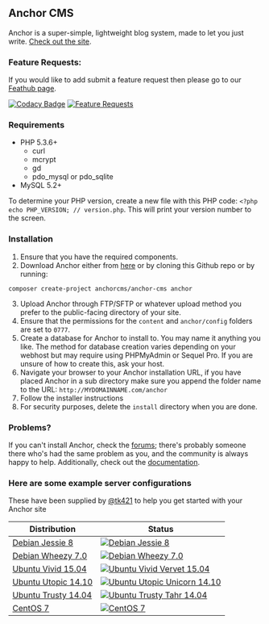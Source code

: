 ## Anchor CMS

Anchor is a super-simple, lightweight blog system, made to let you just write. [Check out the site](http://anchorcms.com/).

### Feature Requests:
If you would like to add submit a feature request then please go to our [Feathub page](http://feathub.com/anchorcms/anchor-cms).

[![Codacy Badge](https://api.codacy.com/project/badge/Grade/6c810b451dc6481da8bbdee5bf7dcd44)](https://www.codacy.com/app/craigchilds94/anchor-cms?utm_source=github.com&utm_medium=referral&utm_content=anchorcms/anchor-cms&utm_campaign=badger)
[![Feature Requests](http://feathub.com/anchorcms/anchor-cms?format=svg)](http://feathub.com/anchorcms/anchor-cms)

### Requirements

- PHP 5.3.6+
    - curl
    - mcrypt
    - gd
    - pdo\_mysql or pdo\_sqlite
- MySQL 5.2+

To determine your PHP version, create a new file with this PHP code: `<?php echo PHP_VERSION; // version.php`. This will print your version number to the screen.

### Installation

1. Ensure that you have the required components.
2. Download Anchor either from [here](http://anchorcms.com/download) or by cloning this Github repo or by running:
```
composer create-project anchorcms/anchor-cms anchor
```
3. Upload Anchor through FTP/SFTP or whatever upload method you prefer to the public-facing directory of your site.
4. Ensure that the permissions for the `content` and `anchor/config` folders are set to `0777`.
5. Create a database for Anchor to install to. You may name it anything you like. The method for database creation varies depending on your webhost but may require using PHPMyAdmin or Sequel Pro. If you are unsure of how to create this, ask your host.
6. Navigate your browser to your Anchor installation URL, if you have placed Anchor in a sub directory make sure you append the folder name to the URL: `http://MYDOMAINNAME.com/anchor`
7. Follow the installer instructions
8. For security purposes, delete the `install` directory when you are done.

### Problems?

If you can't install Anchor, check the [forums](http://forums.anchorcms.com/); there's probably someone there who's had the same problem as you, and the community is always happy to help. Additionally, check out the [documentation](http://anchorcms.com/docs).

### Here are some example server configurations

These have been supplied by [@tk421](https://github.com/tk421) to help you get started with your Anchor site

Distribution  | Status
------------- | -------------
[Debian Jessie 8](https://manageacloud.com/configuration/anchor_debian_jessie) | [![Debian Jessie 8](https://manageacloud.com/configuration/anchor_debian_jessie/build/7/image)](https://manageacloud.com/configuration/anchor_debian_jessie/builds)
[Debian Wheezy 7.0](https://manageacloud.com/configuration/anchor_cms_blog) | [![Debian Wheezy 7.0](https://manageacloud.com/configuration/anchor_cms_blog/build/1/image)](https://manageacloud.com/configuration/anchor_cms_blog/builds)
[Ubuntu Vivid 15.04](https://manageacloud.com/configuration/anchor_cms_ubuntu_vivid) | [![Ubuntu Vivid Vervet 15.04](https://manageacloud.com/configuration/anchor_cms_ubuntu_vivid/build/8/image)](https://manageacloud.com/configuration/anchor_cms_ubuntu_vivid/builds)
[Ubuntu Utopic 14.10](https://manageacloud.com/configuration/anchor_cms_ubuntu_utopic_unicorn_1410) | [![Ubuntu Utopic Unicorn 14.10](https://manageacloud.com/configuration/anchor_cms_ubuntu_utopic_unicorn_1410/build/6/image)](https://manageacloud.com/configuration/anchor_cms_ubuntu_utopic_unicorn_1410/builds)
[Ubuntu Trusty 14.04](https://manageacloud.com/configuration/anchor_cms_ubuntu_trusty_tahr_1404) | [![Ubuntu Trusty Tahr 14.04](https://manageacloud.com/configuration/anchor_cms_ubuntu_trusty_tahr_1404/build/2/image)](https://manageacloud.com/configuration/anchor_cms_ubuntu_trusty_tahr_1404/builds)
[CentOS 7](https://manageacloud.com/configuration/anchor_cms) | [![CentOS 7](https://manageacloud.com/configuration/anchor_cms/build/5/image)](https://manageacloud.com/configuration/anchor_cms/builds)
